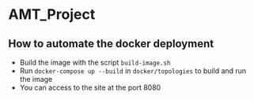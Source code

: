 # AMT_Project

## How to automate the docker deployment

- Build the image with the script `build-image.sh`
- Run `docker-compose up --build` in `docker/topologies` to build and run the image
- You can access to the site at the port 8080
